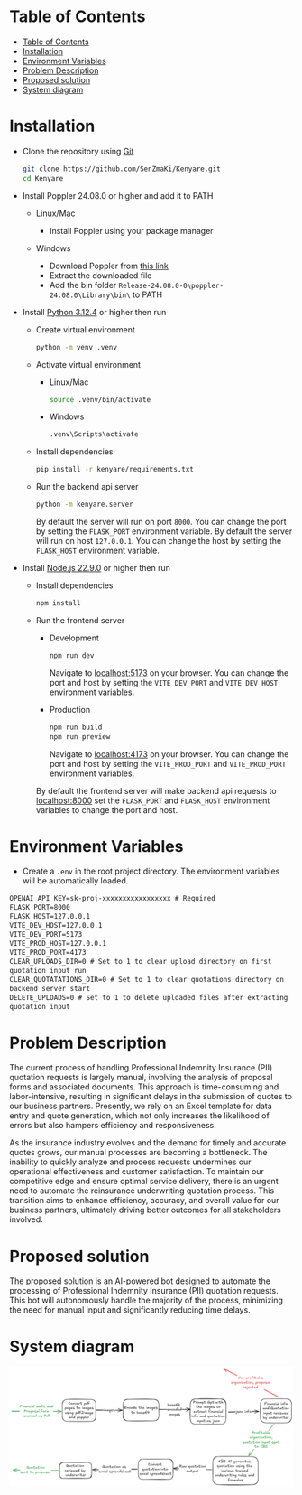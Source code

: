 # Table of Contents

- [Table of Contents](#table-of-contents)
- [Installation](#installation)
- [Environment Variables](#environment-variables)
- [Problem Description](#problem-description)
- [Proposed solution](#proposed-solution)
- [System diagram](#system-diagram)

# Installation

- Clone the repository using [Git](https://github.com/git-guides/install-git)

  ```bash
  git clone https://github.com/SenZmaKi/Kenyare.git
  cd Kenyare
  ```

- Install Poppler 24.08.0 or higher and add it to PATH

  - Linux/Mac
    - Install Poppler using your package manager

  - Windows
    - Download Poppler from [this link](https://github.com/oschwartz10612/poppler-windows/releases/download/v24.08.0-0/Release-24.08.0-0.zip)
    - Extract the downloaded file
    - Add the bin folder `Release-24.08.0-0\poppler-24.08.0\Library\bin\` to PATH

- Install [Python 3.12.4](https://www.python.org/downloads/release/python-3124/) or higher then run

  - Create virtual environment
    ```bash
    python -m venv .venv
    ```
  - Activate virtual environment

    - Linux/Mac
      ```bash
      source .venv/bin/activate
      ```
    - Windows

      ```bash
      .venv\Scripts\activate
      ```

  - Install dependencies
    ```bash
    pip install -r kenyare/requirements.txt
    ```
  - Run the backend api server

    ```bash
    python -m kenyare.server
    ```

    By default the server will run on port `8000`. You can change the port by setting the `FLASK_PORT` environment variable.
    By default the server will run on host `127.0.0.1`. You can change the host by setting the `FLASK_HOST` environment variable.

- Install [Node.js 22.9.0](https://nodejs.org/en/download/package-manager) or higher then run

  - Install dependencies

    ```bash
    npm install
    ```

  - Run the frontend server

    - Development

      ```bash
      npm run dev
      ```

      Navigate to [localhost:5173](http://127.0.0.1:5173) on your browser. You can change the port and host by setting the `VITE_DEV_PORT` and `VITE_DEV_HOST` environment variables.

    - Production

      ```bash
      npm run build
      npm run preview
      ```

      Navigate to [localhost:4173](http://127.0.0.1:4173) on your browser. You can change the port and host by setting the `VITE_PROD_PORT` and `VITE_PROD_PORT` environment variables.

    By default the frontend server will make backend api requests to [localhost:8000](http://127.0.0.1:8000) set the `FLASK_PORT` and `FLASK_HOST` environment variables to change the port and host.

# Environment Variables

- Create a `.env` in the root project directory. The environment variables will be automatically loaded.

```
OPENAI_API_KEY=sk-proj-xxxxxxxxxxxxxxxxx # Required
FLASK_PORT=8000
FLASK_HOST=127.0.0.1
VITE_DEV_HOST=127.0.0.1
VITE_DEV_PORT=5173
VITE_PROD_HOST=127.0.0.1
VITE_PROD_PORT=4173
CLEAR_UPLOADS_DIR=0 # Set to 1 to clear upload directory on first quotation input run
CLEAR_QUOTATATIONS_DIR=0 # Set to 1 to clear quotations directory on backend server start
DELETE_UPLOADS=0 # Set to 1 to delete uploaded files after extracting quotation input
```

# Problem Description

The current process of handling Professional Indemnity Insurance (PII) quotation requests is largely manual, involving the analysis of proposal forms and associated documents. This approach is time-consuming and labor-intensive, resulting in significant delays in the submission of quotes to our business partners. Presently, we rely on an Excel template for data entry and quote generation, which not only increases the likelihood of errors but also hampers efficiency and responsiveness.

As the insurance industry evolves and the demand for timely and accurate quotes grows, our manual processes are becoming a bottleneck. The inability to quickly analyze and process requests undermines our operational effectiveness and customer satisfaction. To maintain our competitive edge and ensure optimal service delivery, there is an urgent need to automate the reinsurance underwriting quotation process. This transition aims to enhance efficiency, accuracy, and overall value for our business partners, ultimately driving better outcomes for all stakeholders involved.

# Proposed solution

The proposed solution is an AI-powered bot designed to automate the processing of Professional Indemnity Insurance (PII) quotation requests. This bot will autonomously handle the majority of the process, minimizing the need for manual input and significantly reducing time delays.

# System diagram

![System schema](https://github.com/SenZmaKi/Kenyare/blob/master/docs/schema.png)
